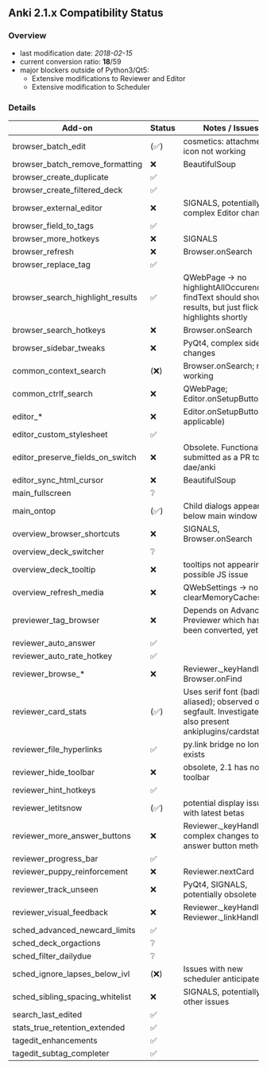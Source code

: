 ## Anki 2.1.x Compatibility Status

### Overview

- last modification date: *2018-02-15*
- current conversion ratio: **18**/59
- major blockers outside of Python3/Qt5:
    + Extensive modifications to Reviewer and Editor
    + Extensive modification to Scheduler

### Details

|              Add-on              |        Status        |                                                 Notes / Issues                                                 |
|----------------------------------|----------------------|----------------------------------------------------------------------------------------------------------------|
| browser_batch_edit               | (:white_check_mark:) | cosmetics: attachment icon not working                                                                         |
| browser_batch_remove_formatting  | :x:                  | BeautifulSoup                                                                                                  |
| browser_create_duplicate         | :white_check_mark:   |                                                                                                                |
| browser_create_filtered_deck     | :white_check_mark:   |                                                                                                                |
| browser_external_editor          | :x:                  | SIGNALS, potentially complex Editor changes                                                                    |
| browser_field_to_tags            | :white_check_mark:   |                                                                                                                |
| browser_more_hotkeys             | :x:                  | SIGNALS                                                                                                        |
| browser_refresh                  | :x:                  | Browser.onSearch                                                                                               |
| browser_replace_tag              | :white_check_mark:   |                                                                                                                |
| browser_search_highlight_results | :white_check_mark:   | QWebPage → no highlightAllOccurences(); findText should show all results, but just flickers highlights shortly |
| browser_search_hotkeys           | :x:                  | Browser.onSearch                                                                                               |
| browser_sidebar_tweaks           | :x:                  | PyQt4, complex sidebar changes                                                                                 |
| common_context_search            | (:x:)                | Browser.onSearch; rest working                                                                                 |
| common_ctrlf_search              | :x:                  | QWebPage; Editor.onSetupButtons                                                                                |
| editor_*                         | :x:                  | Editor.onSetupButtons (if applicable)                                                                          |
| editor_custom_stylesheet         | :white_check_mark:   |                                                                                                                |
| editor_preserve_fields_on_switch | :x:                  | Obsolete. Functionality submitted as a PR to dae/anki                                                          |
| editor_sync_html_cursor          | :x:                  | BeautifulSoup                                                                                                  |
| main_fullscreen                  | :grey_question:      |                                                                                                                |
| main_ontop                       | (:white_check_mark:) | Child dialogs appear below main window                                                                         |
| overview_browser_shortcuts       | :x:                  | SIGNALS, Browser.onSearch                                                                                      |
| overview_deck_switcher           | :grey_question:      |                                                                                                                |
| overview_deck_tooltip            | :x:                  | tooltips not appearing, possible JS issue                                                                      |
| overview_refresh_media           | :x:                  | QWebSettings → no clearMemoryCaches()                                                                          |
| previewer_tag_browser            | :x:                  | Depends on Advanced Previewer which has not been converted, yet                                                |
| reviewer_auto_answer             | :white_check_mark:   |                                                                                                                |
| reviewer_auto_rate_hotkey        | :white_check_mark:   |                                                                                                                |
| reviewer_browse_*                | :x:                  | Reviewer._keyHandler, Browser.onFind                                                                           |
| reviewer_card_stats              | (:white_check_mark:) | Uses serif font (badly aliased); observed one segfault. Investigate if also present ankiplugins/cardstats.py   |
| reviewer_file_hyperlinks         | :white_check_mark:   | py.link bridge no longer exists                                                                                |
| reviewer_hide_toolbar            | :x:                  | obsolete, 2.1 has no toolbar                                                                                   |
| reviewer_hint_hotkeys            | :white_check_mark:   |                                                                                                                |
| reviewer_letitsnow               | (:white_check_mark:) | potential display issues with latest betas                                                                     |
| reviewer_more_answer_buttons     | :x:                  | Reviewer._keyHandler, complex changes to answer button methods                                                 |
| reviewer_progress_bar            | :white_check_mark:   |                                                                                                                |
| reviewer_puppy_reinforcement     | :x:                  | Reviewer.nextCard                                                                                              |
| reviewer_track_unseen            | :x:                  | PyQt4, SIGNALS, potentially obsolete                                                                           |
| reviewer_visual_feedback         | :x:                  | Reviewer._keyHandler , Reviewer._linkHandler                                                                   |
| sched_advanced_newcard_limits    | :white_check_mark:   |                                                                                                                |
| sched_deck_orgactions            | :grey_question:      |                                                                                                                |
| sched_filter_dailydue            | :grey_question:      |                                                                                                                |
| sched_ignore_lapses_below_ivl    | (:x:)                | Issues with new scheduler anticipated                                                                          |
| sched_sibling_spacing_whitelist  | :x:                  | SIGNALS, potentially other issues                                                                              |
| search_last_edited               | :white_check_mark:   |                                                                                                                |
| stats_true_retention_extended    | :white_check_mark:   |                                                                                                                |
| tagedit_enhancements             | :white_check_mark:   |                                                                                                                |
| tagedit_subtag_completer         | :white_check_mark:   |                                                                                                                |

